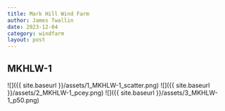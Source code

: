 ```yaml
---
title: Mark Hill Wind Farm
author: James Twallin
date: 2023-12-04
category: windfarm
layout: post
---
```

MKHLW-1
-------------
![]({{ site.baseurl }}/assets/1_MKHLW-1_scatter.png)
![]({{ site.baseurl }}/assets/2_MKHLW-1_pcey.png)
![]({{ site.baseurl }}/assets/3_MKHLW-1_p50.png)

